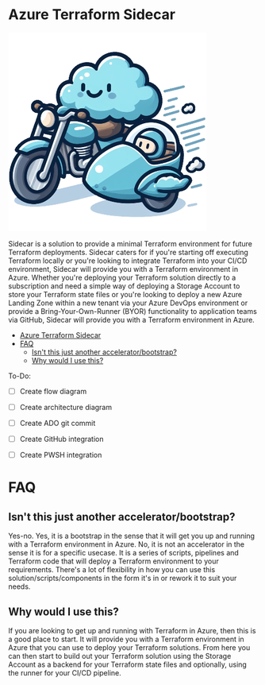 # Azure Terraform Sidecar
![Azure Terraform Sidecar](./docs/images/sidecar.png)

Sidecar is a solution to provide a minimal Terraform environment for future Terraform deployments. Sidecar caters for if you're starting off executing Terraform locally or you're looking to integrate Terraform into your CI/CD environment, Sidecar will provide you with a Terraform environment in Azure. Whether you're deploying your Terraform solution directly to a subscription and need a simple way of deploying a Storage Account to store your Terraform state files or you're looking to deploy a new Azure Landing Zone within a new tenant via your Azure DevOps environment or provide a Bring-Your-Own-Runner (BYOR) functionality to application teams via GitHub, Sidecar will provide you with a Terraform environment in Azure.

- [Azure Terraform Sidecar](#azure-terraform-sidecar)
- [FAQ](#faq)
  - [Isn't this just another accelerator/bootstrap?](#isnt-this-just-another-acceleratorbootstrap)
  - [Why would I use this?](#why-would-i-use-this)


To-Do:
- [ ] Create flow diagram
- [ ] Create architecture diagram
- [ ] Create ADO git commit
- [ ] Create GitHub integration
- [ ] Create PWSH integration


# FAQ

## Isn't this just another accelerator/bootstrap?
Yes-no. Yes, it is a bootstrap in the sense that it will get you up and running with a Terraform environment in Azure. No, it is not an accelerator in the sense it is for a specific usecase. It is a series of scripts, pipelines and Terraform code that will deploy a Terraform environment to your requirements. There's a lot of flexibility in how you can use this solution/scripts/components in the form it's in or rework it to suit your needs.

## Why would I use this?
If you are looking to get up and running with Terraform in Azure, then this is a good place to start. It will provide you with a Terraform environment in Azure that you can use to deploy your Terraform solutions. From here you can then start to build out your Terraform solution using the Storage Account as a backend for your Terraform state files and optionally, using the runner for your CI/CD pipeline.